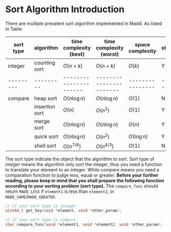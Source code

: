 Sort Algorithm Introduction
===

There are multiple prevalent sort algorithm implemented in Madd. As listed in Table

| sort type | algorithm | time complexity (best) | time complexity (worst) | space complexity | stability |
| --------- | --------- | ---------------------- | ----------------------- | ---------------- | --------- |
| integer | counting sort | $O(n+k)$ | $O(n+k)$ | $O(k)$ | Y |
| --------- | --------- | ---------------------- | ----------------------- | ---------------- | --------- |
| compare | heap sort | $O(n\log n)$ | $O(n\log n)$ | $O(1)$ | N |
|  | insertion sort | $O(n)$ | $O(n^{2})$ | $O(1)$ | Y |
|  | merge sort | $O(n\log n)$ | $O(n\log n)$ | $O(n)$ | Y |
|  | quick sort | $O(n\log n)$ | $O(n^{2})$ | $O(\log n)$ | Y |
|  | shell sort | $O(n^{7/6})$ | $O(n^{4/3})$ | $O(1)$ | N |

The sort type indicate the object that the algorithm to sort. Sort type of *integer* means the algorithm only sort the integer, thus you need a function to translate your element to an integer. While *compare* means you need a comparation function to judge less, equal or greater. **Before your further reading, please keep in mind that you shall prepare the following function according to your sorting problem (sort type).** The `compare_func` should return `MADD_LESS` if `element1` is less than `element2`, or `MADD_SAME`/`MADD_GREATER`.

```C
// if your sort type is integer
uint64_t get_key(void *element, void *other_param);

// if your sort type is compare
char compare_func(void *element1, void *element2, void *other_param);
```